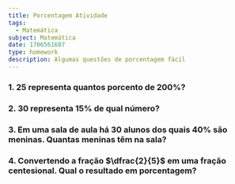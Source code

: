 ```yaml
---
title: Porcentagem Atividade
tags:
  - Matemática
subject: Matemática
date: 1706561607
type: homework
description: Algumas questões de porcentagem fácil
---
```

### 1. $25$ representa quantos porcento de $200\%$?

### 2. $30$ representa $15\%$ de qual número?

### 3. Em uma sala de aula há $30$ alunos dos quais $40\%$ são meninas. Quantas meninas têm na sala?

### 4. Convertendo a fração $\dfrac{2}{5}$ em uma fração centesional. Qual o resultado em porcentagem?


